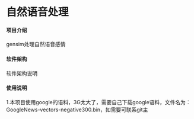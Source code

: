 # 自然语音处理

#### 项目介绍
gensim处理自然语音感情

#### 软件架构
软件架构说明

#### 使用说明

1.本项目使用google的语料，3G太大了，需要自己下载google语料，文件名为：GoogleNews-vectors-negative300.bin，如需要可联系git主
